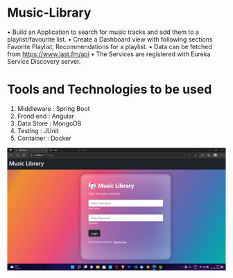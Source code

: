 # Music-Library

• Build an Application to search for music tracks and add them to a playlist/favourite list.
• Create a Dashboard view with following sections Favorite Playlist, Recommendations for a playlist.
• Data can be fetched from https://www.last.fm/api
• The Services are registered with Eureka Service Discovery server.

# Tools and Technologies to be used
1. Middleware : Spring Boot
2. Frond end : Angular
3. Data Store : MongoDB
4. Testing : JUnit
5. Container : Docker

![alt text](https://github.com/sashwatjha/Music-Library/blob/master/Screenshot.png?raw=true)

